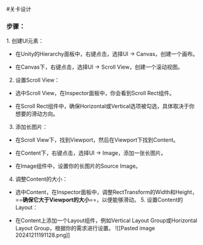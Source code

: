 
#关卡设计

### 步骤：

1. 创建UI元素：

- 在Unity的Hierarchy面板中，右键点击，选择UI -> Canvas，创建一个画布。

- 在Canvas下，右键点击，选择UI -> Scroll View，创建一个滚动视图。

2.  设置Scroll View：

- 选中Scroll View，在Inspector面板中，你会看到Scroll Rect组件。

- 在Scroll Rect组件中，确保Horizontal或Vertical选项被勾选，具体取决于你想要的滑动方向。

3. 添加长图片：

- 在Scroll View下，找到Viewport，然后在Viewport下找到Content。

- 在Content下，右键点击，选择UI -> Image，添加一张长图片。

- 在Image组件中，设置你的长图片的Source Image。

4. 调整Content的大小：

- 选中Content，在Inspector面板中，调整RectTransform的Width和Height，==**确保它大于Viewport的大小**==，以便能够滑动。
5. 设置Content的Layout：

- 在Content上添加一个Layout组件，例如Vertical Layout Group或Horizontal Layout Group，根据你的需求进行设置。
 ![[Pasted image 20241211191128.png]]